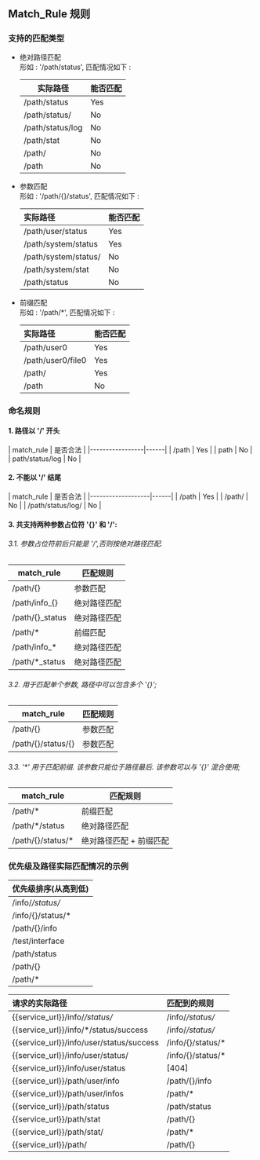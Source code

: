 ## Match_Rule 规则

### 支持的匹配类型

+ 绝对路径匹配   
  形如 : '/path/status', 匹配情况如下 :

  | 实际路径          |能否匹配|
     |------------------|------|
  | /path/status     | Yes  |
  | /path/status/    | No   |
  | /path/status/log | No   |
  | /path/stat       | No   |
  | /path/           | No   |
  | /path            | No   |

+ 参数匹配   
  形如 : '/path/{}/status', 匹配情况如下 :

  | 实际路径                 | 能否匹配 |
     |:---------------------|:-----|
  | /path/user/status    | Yes  |
  | /path/system/status  | Yes  |
  | /path/system/status/ | No   |
  | /path/system/stat    | No   |
  | /path/status         | No   |

+ 前缀匹配   
  形如 : '/path/*', 匹配情况如下 :

  | 实际路径              | 能否匹配 |
     |:------------------|:-----|
  | /path/user0       | Yes  |
  | /path/user0/file0 | Yes  |
  | /path/            | Yes  |
  | /path             | No   |



### 命名规则

#### 1. 路径以 '/' 开头

  | match_rule      | 是否合法 |
      |-----------------|------|
  | /path           | Yes  |
  | path            | No   |
  | path/status/log | No   |

#### 2. 不能以 '/' 结尾

  | match_rule        | 是否合法 |
      |-------------------|------|
  | /path             | Yes  |
  | /path/            | No   |
  | /path/status/log/ | No   |

#### 3. 共支持两种参数占位符 '{}' 和 '/':
###### 3.1. 参数占位符前后只能是 '/',否则按绝对路径匹配.

| match_rule      | 匹配规则   |
|-----------------|--------|
| /path/{}        | 参数匹配   |
| /path/info_{}   | 绝对路径匹配 |
| /path/{}_status | 绝对路径匹配 |
| /path/*         | 前缀匹配   |
| /path/info_*    | 绝对路径匹配 |
| /path/*_status  | 绝对路径匹配 |

###### 3.2. 用于匹配单个参数, 路径中可以包含多个 '{}';

| match_rule         | 匹配规则 |
--------------------|--------------------|
| /path/{}           | 参数匹配  |
| /path/{}/status/{} | 参数匹配  |

###### 3.3. '*' 用于匹配前缀. 该参数只能位于路径最后. 该参数可以与 '{}' 混合使用;

| match_rule        | 匹配规则          |
-------------------|-------------------|
| /path/*           | 前缀匹配          |
| /path/*/status    | 绝对路径匹配        |
| /path/{}/status/* | 绝对路径匹配 + 前缀匹配 |


### 优先级及路径实际匹配情况的示例
| 优先级排序(从高到低)       |
|-------------------|
| /info/*/status/*  |
| /info/{}/status/* |
| /path/{}/info     |
| /test/interface   |
| /path/status      |
| /path/{}          |
| /path/*           |


| 请求的实际路径                                  | 匹配到的规则            |
|:-----------------------------------------|:------------------|
| {{service_url}}/info/*/status/*          | /info/*/status/*  |
| {{service_url}}/info/*/status/success    | /info/*/status/*  |
| {{service_url}}/info/user/status/success | /info/{}/status/* |
| {{service_url}}/info/user/status/        | /info/{}/status/* |
| {{service_url}}/info/user/status         | [404]             |
| {{service_url}}/path/user/info           | /path/{}/info     |
| {{service_url}}/path/user/infos          | /path/*           |
| {{service_url}}/path/status              | /path/status      |
| {{service_url}}/path/stat                | /path/{}          |
| {{service_url}}/path/stat/               | /path/*           |
| {{service_url}}/path/                    | /path/{}          |
